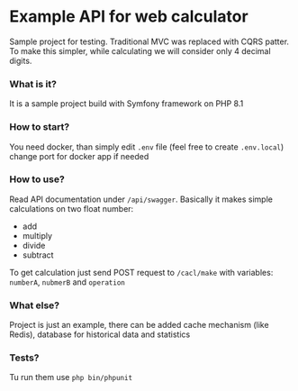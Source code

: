 # Example API for web calculator
Sample project for testing. Traditional MVC was replaced with CQRS patter.
To make this simpler, while calculating we will consider only 4 decimal digits.

### What is it?
It is a sample project build with Symfony framework on PHP 8.1

### How to start?
You need docker, than simply edit `.env` file (feel free to create `.env.local`) change port for docker app if needed

### How to use?
Read API documentation under `/api/swagger`. Basically it makes simple calculations on two float number:
* add
* multiply
* divide
* subtract

To get calculation just send POST request to `/cacl/make` with variables: `numberA`, `nubmerB` and `operation`

### What else?
Project is just an example, there can be added cache mechanism (like Redis), database for historical data and statistics

### Tests?
Tu run them use `php bin/phpunit` 